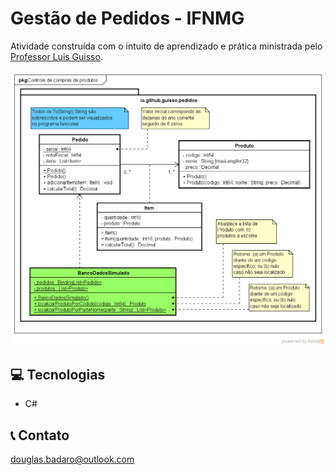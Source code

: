 # Gestão de Pedidos - IFNMG

Atividade construída com o intuito de aprendizado e prática ministrada pelo [Professor Luis Guisso](https://github.com/guisso).

<img src="/assets/controle_compras_produtos__rev01.png">

## 💻 Tecnologias

- C#

## 📞 Contato

douglas.badaro@outlook.com
